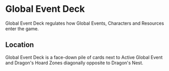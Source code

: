 # Global Event Deck

Global Event Deck regulates how Global Events, Characters and Resources enter the game.

## Location

Global Event Deck is a face-down pile of cards next to Active Global Event and Dragon's Hoard Zones diagonally opposite to Dragon's Nest.
